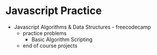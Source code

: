 # Javascript Practice 
- Javascript Algorithms & Data Structures - freecodecamp
    - practice problems
        - Basic Algorithm Scripting
    - end of course projects  